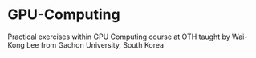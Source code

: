 # GPU-Computing
Practical exercises within GPU Computing course at OTH taught by Wai-Kong Lee from Gachon University, South Korea
